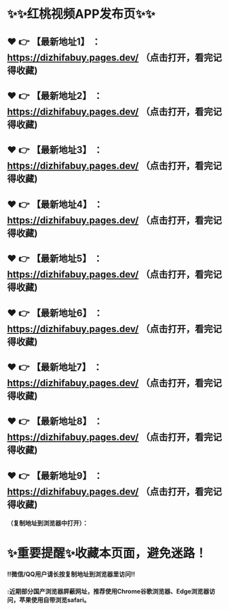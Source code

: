 

# :sparkles::sparkles:红桃视频APP发布页:sparkles::sparkles:

 :heart: :point_right: 【最新地址1】 ：https://dizhifabuy.pages.dev/   （点击打开，看完记得收藏)
 ------
 :heart: :point_right: 【最新地址2】 ：https://dizhifabuy.pages.dev/    （点击打开，看完记得收藏)
 ------
 :heart: :point_right: 【最新地址3】 ：https://dizhifabuy.pages.dev/   （点击打开，看完记得收藏) 
 ------
  :heart: :point_right: 【最新地址4】 ：https://dizhifabuy.pages.dev/    （点击打开，看完记得收藏)
 ------
 :heart: :point_right: 【最新地址5】 ：https://dizhifabuy.pages.dev/    （点击打开，看完记得收藏)
 ------
 :heart: :point_right: 【最新地址6】 ：https://dizhifabuy.pages.dev/    （点击打开，看完记得收藏) 
 ------
 :heart: :point_right: 【最新地址7】 ：https://dizhifabuy.pages.dev/  （点击打开，看完记得收藏)
 ------
 :heart: :point_right: 【最新地址8】 ：https://dizhifabuy.pages.dev/     （点击打开，看完记得收藏)
 ------
 :heart: :point_right: 【最新地址9】 ：https://dizhifabuy.pages.dev/   （点击打开，看完记得收藏) 
 ------

  
#### （复制地址到浏览器中打开）：
# :sparkles:重要提醒:sparkles:收藏本页面，避免迷路！
#### ‼️微信/QQ用户请长按复制地址到浏览器里访问‼
#### :近期部分国产浏览器屏蔽网址，推荐使用Chrome谷歌浏览器、Edge浏览器访问，苹果使用自带浏览safari。
